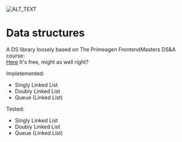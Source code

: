![ALT_TEXT](https://github.com/Anacardo89/ds/actions/workflows/test.yaml/badge.svg)

# Data structures

A DS library loosely based on The Primeagen FrontendMasters DS&A course:  
[Here](https://frontendmasters.com/courses/algorithms/) It's free, might as well right?

Impletemented:
- Singly Linked List
- Doubly Linked List
- Queue (Linked List)

Tested:
- Singly Linked List
- Doubly Linked List
- Queue (Linked List)
